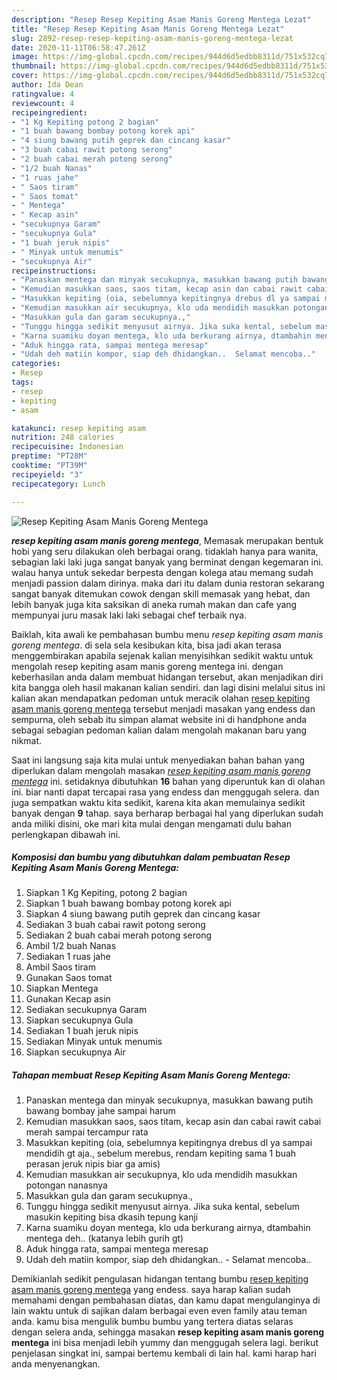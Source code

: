 ```yaml
---
description: "Resep Resep Kepiting Asam Manis Goreng Mentega Lezat"
title: "Resep Resep Kepiting Asam Manis Goreng Mentega Lezat"
slug: 2892-resep-resep-kepiting-asam-manis-goreng-mentega-lezat
date: 2020-11-11T06:58:47.261Z
image: https://img-global.cpcdn.com/recipes/944d6d5edbb8311d/751x532cq70/resep-kepiting-asam-manis-goreng-mentega-foto-resep-utama.jpg
thumbnail: https://img-global.cpcdn.com/recipes/944d6d5edbb8311d/751x532cq70/resep-kepiting-asam-manis-goreng-mentega-foto-resep-utama.jpg
cover: https://img-global.cpcdn.com/recipes/944d6d5edbb8311d/751x532cq70/resep-kepiting-asam-manis-goreng-mentega-foto-resep-utama.jpg
author: Ida Dean
ratingvalue: 4
reviewcount: 4
recipeingredient:
- "1 Kg Kepiting potong 2 bagian"
- "1 buah bawang bombay potong korek api"
- "4 siung bawang putih geprek dan cincang kasar"
- "3 buah cabai rawit potong serong"
- "2 buah cabai merah potong serong"
- "1/2 buah Nanas"
- "1 ruas jahe"
- " Saos tiram"
- " Saos tomat"
- " Mentega"
- " Kecap asin"
- "secukupnya Garam"
- "secukupnya Gula"
- "1 buah jeruk nipis"
- " Minyak untuk menumis"
- "secukupnya Air"
recipeinstructions:
- "Panaskan mentega dan minyak secukupnya, masukkan bawang putih bawang bombay jahe sampai harum"
- "Kemudian masukkan saos, saos titam, kecap asin dan cabai rawit cabai merah sampai tercampur rata"
- "Masukkan kepiting (oia, sebelumnya kepitingnya drebus dl ya sampai mendidih gt aja., sebelum merebus, rendam kepiting sama 1 buah perasan jeruk nipis biar ga amis)"
- "Kemudian masukkan air secukupnya, klo uda mendidih masukkan potongan nanasnya"
- "Masukkan gula dan garam secukupnya.,"
- "Tunggu hingga sedikit menyusut airnya. Jika suka kental, sebelum masukin kepiting bisa dkasih tepung kanji"
- "Karna suamiku doyan mentega, klo uda berkurang airnya, dtambahin mentega deh.. (katanya lebih gurih gt)"
- "Aduk hingga rata, sampai mentega meresap"
- "Udah deh matiin kompor, siap deh dhidangkan..  Selamat mencoba.."
categories:
- Resep
tags:
- resep
- kepiting
- asam

katakunci: resep kepiting asam 
nutrition: 248 calories
recipecuisine: Indonesian
preptime: "PT28M"
cooktime: "PT39M"
recipeyield: "3"
recipecategory: Lunch

---
```



![Resep Kepiting Asam Manis Goreng Mentega](https://img-global.cpcdn.com/recipes/944d6d5edbb8311d/751x532cq70/resep-kepiting-asam-manis-goreng-mentega-foto-resep-utama.jpg)

<b><i>resep kepiting asam manis goreng mentega</i></b>, Memasak merupakan bentuk hobi yang seru dilakukan oleh berbagai orang. tidaklah hanya para wanita, sebagian laki laki juga sangat banyak yang berminat dengan kegemaran ini. walau hanya untuk sekedar berpesta dengan kolega atau memang sudah menjadi passion dalam dirinya. maka dari itu dalam dunia restoran sekarang sangat banyak ditemukan cowok dengan skill memasak yang hebat, dan lebih banyak juga kita saksikan di aneka rumah makan dan cafe yang mempunyai juru masak laki laki sebagai chef terbaik nya.

Baiklah, kita awali ke pembahasan bumbu menu <i>resep kepiting asam manis goreng mentega</i>. di sela sela kesibukan kita, bisa jadi akan terasa menggembirakan apabila sejenak kalian menyisihkan sedikit waktu untuk mengolah resep kepiting asam manis goreng mentega ini. dengan keberhasilan anda dalam membuat hidangan tersebut, akan menjadikan diri kita bangga oleh hasil makanan kalian sendiri. dan lagi disini melalui situs ini kalian akan mendapatkan pedoman untuk meracik olahan <u>resep kepiting asam manis goreng mentega</u> tersebut menjadi masakan yang endess dan sempurna, oleh sebab itu simpan alamat website ini di handphone anda sebagai sebagian pedoman kalian dalam mengolah makanan baru yang nikmat.




Saat ini langsung saja kita mulai untuk menyediakan bahan bahan yang diperlukan dalam mengolah masakan <u><i>resep kepiting asam manis goreng mentega</i></u> ini. setidaknya dibutuhkan <b>16</b> bahan yang diperuntuk kan di olahan ini. biar nanti dapat tercapai rasa yang endess dan menggugah selera. dan juga sempatkan waktu kita sedikit, karena kita akan memulainya sedikit banyak dengan <b>9</b> tahap. saya berharap berbagai hal yang diperlukan sudah anda miliki disini, oke mari kita mulai dengan mengamati dulu bahan perlengkapan dibawah ini.

<!--inarticleads1-->

##### Komposisi dan bumbu yang dibutuhkan dalam pembuatan Resep Kepiting Asam Manis Goreng Mentega:

1. Siapkan 1 Kg Kepiting, potong 2 bagian
1. Siapkan 1 buah bawang bombay potong korek api
1. Siapkan 4 siung bawang putih geprek dan cincang kasar
1. Sediakan 3 buah cabai rawit potong serong
1. Sediakan 2 buah cabai merah potong serong
1. Ambil 1/2 buah Nanas
1. Sediakan 1 ruas jahe
1. Ambil  Saos tiram
1. Gunakan  Saos tomat
1. Siapkan  Mentega
1. Gunakan  Kecap asin
1. Sediakan secukupnya Garam
1. Siapkan secukupnya Gula
1. Sediakan 1 buah jeruk nipis
1. Sediakan  Minyak untuk menumis
1. Siapkan secukupnya Air




<!--inarticleads2-->

##### Tahapan membuat Resep Kepiting Asam Manis Goreng Mentega:

1. Panaskan mentega dan minyak secukupnya, masukkan bawang putih bawang bombay jahe sampai harum
1. Kemudian masukkan saos, saos titam, kecap asin dan cabai rawit cabai merah sampai tercampur rata
1. Masukkan kepiting (oia, sebelumnya kepitingnya drebus dl ya sampai mendidih gt aja., sebelum merebus, rendam kepiting sama 1 buah perasan jeruk nipis biar ga amis)
1. Kemudian masukkan air secukupnya, klo uda mendidih masukkan potongan nanasnya
1. Masukkan gula dan garam secukupnya.,
1. Tunggu hingga sedikit menyusut airnya. Jika suka kental, sebelum masukin kepiting bisa dkasih tepung kanji
1. Karna suamiku doyan mentega, klo uda berkurang airnya, dtambahin mentega deh.. (katanya lebih gurih gt)
1. Aduk hingga rata, sampai mentega meresap
1. Udah deh matiin kompor, siap deh dhidangkan..  - Selamat mencoba..




Demikianlah sedikit pengulasan hidangan tentang bumbu <u>resep kepiting asam manis goreng mentega</u> yang endess. saya harap kalian sudah memahami dengan pembahasan diatas, dan kamu dapat mengulanginya di lain waktu untuk di sajikan dalam berbagai even even family atau teman anda. kamu bisa mengulik bumbu bumbu yang tertera diatas selaras dengan selera anda, sehingga masakan <b>resep kepiting asam manis goreng mentega</b> ini bisa menjadi lebih yummy dan menggugah selera lagi. berikut penjelasan singkat ini, sampai bertemu kembali di lain hal. kami harap hari anda menyenangkan.
